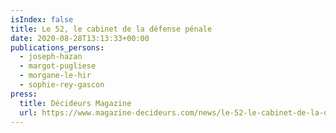 ```yaml
---
isIndex: false
title: Le 52, le cabinet de la défense pénale
date: 2020-08-28T13:13:33+00:00
publications_persons:
  - joseph-hazan
  - margot-pugliese
  - morgane-le-hir
  - sophie-rey-gascon
press:
  title: Décideurs Magazine
  url: https://www.magazine-decideurs.com/news/le-52-le-cabinet-de-la-defense-penale
---
```

